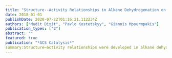 ```yaml
---
title: "Structure--Activity Relationships in Alkane Dehydrogenation on $γ$-Al2O3: Site-Dependent Reactions"
date: 2018-01-01
publishDate: 2020-07-22T01:16:21.112234Z
authors: ["Mudit Dixit", "Pavlo Kostetskyy", "Giannis Mpourmpakis"]
publication_types: ["2"]
abstract: ""
featured: true
publication: "*ACS Catalysis*"
summary:Structure–activity relationships were developed in alkane dehydrogenation on γ-Al2O3, revealing a site-dependent catalytic behavior and identifying active sites through a volcano plot.
---
```


